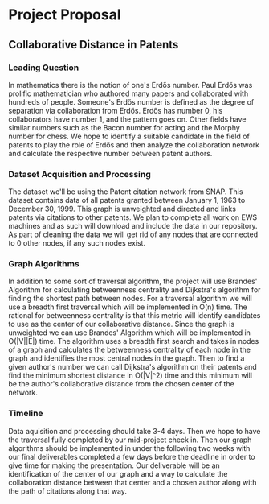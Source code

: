 # Project Proposal

## Collaborative Distance in Patents

### Leading Question

In mathematics there is the notion of one's Erdős number. Paul Erdős was prolific mathematician who authored many papers and collaborated with hundreds of people. Someone's Erdős number is defined as the degree of separation via collaboration from Erdős. Erdős has number 0, his collaborators have number 1, and the pattern goes on. Other fields have similar numbers such as the Bacon number for acting and the Morphy number for chess. We hope to identify a suitable candidate in the field of patents to play the role of Erdős and then analyze the collaboration network and calculate the respective number between patent authors.

### Dataset Acquisition and Processing

The dataset we'll be using the Patent citation network from SNAP. This dataset contains data of all patents granted between January 1, 1963 to December 30, 1999. This graph is unweighted and directed and links patents via citations to other patents. We plan to complete all work on EWS machines and as such will download and include the data in our repository. As part of cleaning the data we will get rid of any nodes that are connected to 0 other nodes, if any such nodes exist.

### Graph Algorithms

In addition to some sort of traversal algorithm, the project will use Brandes' Algorithm for calculating betweenness centrality and Dijkstra's algorithm for finding the shortest path between nodes. For a traversal algorithm we will use a breadth first traversal which will be implemented in O(n) time. The rational for betweenness centrality is that this metric will identify candidates to use as the center of our collaborative distance. Since the graph is unweighted we can use Brandes' Algorithm which will be implemented in O(|V||E|) time. The algorithm uses a breadth first search and takes in nodes of a graph and calculates the betweenness centrality of each node in the graph and identifies the most central nodes in the graph. Then to find a given author's number we can call Dijkstra's algorithm on their patents and find the minimum shortest distance in O(|V|^2) time and this minimum will be the author's collaborative distance from the chosen center of the network. 

### Timeline

Data aquisition and processing should take 3-4 days. Then we hope to have the traversal fully completed by our mid-project check in. Then our graph algorithms should be implemented in under the following two weeks with our final deliverables completed a few days before the deadline in order to give time for making the presentation. Our deliverable will be an identification of the center of our graph and a way to calculate the collaboration distance between that center and a chosen author along with the path of citations along that way.  
